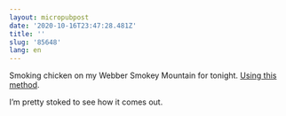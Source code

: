 ```yaml
---
layout: micropubpost
date: '2020-10-16T23:47:28.481Z'
title: ''
slug: '85648'
lang: en
---
```

Smoking chicken on my Webber Smokey Mountain for tonight. [Using this method](https://www.virtualweberbullet.com/hot-fast-chicken/). 

I’m pretty stoked to see how it comes out. 
